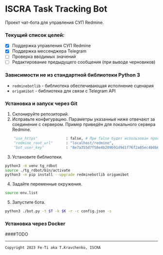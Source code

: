 # ISCRA Task Tracking Bot

Проект чат-бота для управления СУП Redmine.

### Текущий список целей:
 - [X] Поддержка управления СУП Redmine
 - [X] Поддержка мессенджера Telegram
 - [ ] Проверка вводимых значений
 - [ ] Редактирование предыдущего сообщения (при выводе черновиков)

### Зависимости не из стандартной библиотеки Python 3
* `redminebotlib` - библиотека обеспечивающая исполнение сценария
* `origamibot` - библиотека для связи с Telegram API

### Установка и запуск через Git

1. Склонируйте репозиторий.
2. Исправьте конфигурацию.
Параметры указанные ниже отвечают за соединение с сервером. Пример приведён для
локального сервера Redmine.
```python
    "use_https"             : false, # При false будет использован простой http
    "redmine_root_url"      : "localhost/redmine",
    "bot_user_key"          : "8e7a355d7f58e4b209b91d9d1f76f2a85ec4b0b6", # ключ API Redmine
```
3. Установите библиотеки.
```sh
python3 -m venv tg_rdbot
source ./tg_rdbot/bin/activate
python3 -m pip install --upgrade redminebotlib origamibot
```
4. Задайте переменные окружения.
```sh
source env.list
```
5. Запустите бота.
```sh
python3 ./bot.py -t $T -k $K -r -c config.json -s
```

### Установка через Docker

####TODO

----

```
Copyright 2023 Fe-Ti aka T.Kravchenko, ISCRA
```
